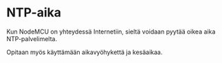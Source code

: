 # NTP-aika

Kun NodeMCU on yhteydessä Internetiin, sieltä voidaan pyytää oikea aika NTP-palvelimelta.

Opitaan myös käyttämään aikavyöhykettä ja kesäaikaa.
